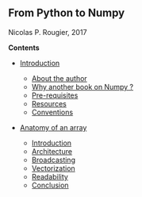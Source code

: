 ## From Python to Numpy
Nicolas P. Rougier, 2017



**Contents**

* [Introduction](01-introduction.md)
  * [About the author](01-introduction.md#about)
  * [Why another book on Numpy ?](01-introduction.md#why)
  * [Pre-requisites](01-introduction.md#pre-requisites)
  * [Resources](01-introduction.md#resources)
  * [Conventions](01-introduction.md#conventions)

* [Anatomy of an array](02-anatomy.md)
  * [Introduction](02-anatomy.md#introduction)
  * [Architecture](02-anatomy.md#architecture)
  * [Broadcasting](02-anatomy.md#broadcasting)
  * [Vectorization](02-anatomy.md#vectorization)
  * [Readability](02-anatomy.md#readability)
  * [Conclusion](02-anatomy.md#conclusion)
